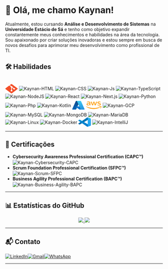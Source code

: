 # 👋 Olá, me chamo Kaynan!

Atualmente, estou cursando **Análise e Desenvolvimento de Sistemas** na **Universidade Estácio de Sá** e tenho como objetivo expandir constantemente meus conhecimentos e habilidades na área da tecnologia. Sou apaixonado por criar soluções inovadoras e estou sempre em busca de novos desafios para aprimorar meu desenvolvimento como profissional de TI.

## 🛠️ Habilidades

<div style = "display: inline_block"> <br>
  <img align = "center" alt = "Kaynan-Git" height = "30" width = "40" src = https://github.com/devicons/devicon/blob/master/icons/git/git-original.svg>
  <img align = "center" alt = "Kaynan-HTML" height = "30" width = "40" src ="https://cdn.jsdelivr.net/gh/devicons/devicon@latest/icons/html5/html5-original.svg" />
  <img align = "center" alt = "Kaynan-CSS" height = "30" width = "40" src = "https://cdn.jsdelivr.net/gh/devicons/devicon@latest/icons/css3/css3-original.svg" />
  <img align = "center" alt = "Kaynan-Js" height = "30" width = "40" src="https://cdn.jsdelivr.net/gh/devicons/devicon@latest/icons/javascript/javascript-original.svg" />
  <img align = "center" alt = "Kaynan-TypeScript" height = "30" width = "40" src="https://cdn.jsdelivr.net/gh/devicons/devicon@latest/icons/typescript/typescript-original.svg" />
  <img align = "center" alt = "Kaynan-NodeJS" height = "40" width = "50" src="https://cdn.jsdelivr.net/gh/devicons/devicon@latest/icons/nodejs/nodejs-original-wordmark.svg" />
  <img align = "center" alt = "Kaynan-React" height = "30" width = "40" src="https://cdn.jsdelivr.net/gh/devicons/devicon@latest/icons/react/react-original.svg" />
  <img align="center" alt="Kaynan-Next.js" height="30" width="40" src="https://cdn.jsdelivr.net/gh/devicons/devicon@latest/icons/nextjs/nextjs-original.svg" />
  <img align="center" alt="Kaynan-Python" height="40" width="50" src="https://cdn.jsdelivr.net/gh/devicons/devicon@latest/icons/python/python-original.svg" />
  <img align = "center" alt = "Kaynan-Php" height = "40" width = "50" src="https://cdn.jsdelivr.net/gh/devicons/devicon@latest/icons/php/php-original.svg" />
  <img align = "center" alt = "Kaynan-Kotlin" height = "30" width = "40" src="https://cdn.jsdelivr.net/gh/devicons/devicon@latest/icons/kotlin/kotlin-original.svg" />
  <img align = "center" alt = "Kaynan-Azure" height = "30" width = "40" src=https://github.com/devicons/devicon/blob/master/icons/azure/azure-original.svg>
  <img align = "center" alt = "Kaynan-AWS" height = "40" width = "50" src = https://github.com/devicons/devicon/blob/master/icons/amazonwebservices/amazonwebservices-plain-wordmark.svg>
  <img align = "center" alt = "Kaynan-GCP" height = "30" width = "40" src="https://cdn.jsdelivr.net/gh/devicons/devicon@latest/icons/googlecloud/googlecloud-original.svg" />
  <img align = "center" alt = "Kaynan-MySQL" height = "50" width = "60" src="https://cdn.jsdelivr.net/gh/devicons/devicon@latest/icons/mysql/mysql-original-wordmark.svg" />
  <img align="center" alt="Kaynan-MongoDB" height="30" width="40" src="https://cdn.jsdelivr.net/gh/devicons/devicon@latest/icons/mongodb/mongodb-original.svg" />
  <img align = "center" alt = "Kaynan-MariaDB" height = "40" width = "50" src="https://cdn.jsdelivr.net/gh/devicons/devicon@latest/icons/mariadb/mariadb-original.svg" />
  <img align = "center" alt = "Kaynan-Linux" height = "30" width = "40" src="https://cdn.jsdelivr.net/gh/devicons/devicon@latest/icons/linux/linux-original.svg" />
  <img align = "center" alt = "Kaynan-Docker" height = "40" width = "50" src="https://cdn.jsdelivr.net/gh/devicons/devicon@latest/icons/docker/docker-original.svg" />
  <img align = "center" alt = "Kaynan-VS Code" height = "30" width = "40" src = https://github.com/devicons/devicon/blob/master/icons/vscode/vscode-original.svg>
  <img align = "center" alt = "Kaynan-IntelliJ" height = "30" width = "40" src="https://cdn.jsdelivr.net/gh/devicons/devicon@latest/icons/intellij/intellij-original.svg" />
</div>

---
## 🏅 Certificações
- **Cybersecurity Awareness Professional Certification (CAPC™)** <img align="center" alt="Kaynan-Cybersecurity-CAPC" height="40" width="40" src="https://images.credly.com/size/340x340/images/4025d35a-e8cd-43fb-92a1-7babf0221527/blob">
- **Scrum Foundation Professional Certification (SFPC™)** <img align="center" alt="Kaynan-Scrum-SFPC" height="40" width="40" src="https://images.credly.com/size/340x340/images/b1bc1abc-c04c-4b80-b3b8-eb13f521eb60/blob">
- **Business Agility Professional Certification (BAPC™)** <img align="center" alt="Kaynan-Business-Agility-BAPC" height="40" width="40" src="https://images.credly.com/size/340x340/images/2c6dea8b-024e-4415-bc98-b97e81675218/blob">

---

## 📊 Estatísticas do GitHub

<div align="center">
  <a href="https://github.com/kaynanoliveira">
    <img height="180em" src="https://github-readme-stats.vercel.app/api?username=kaynanoliveira&show_icons=true&theme=dracula&include_all_commits=true&count_private=true" />
    <img height="180em" src="https://github-readme-stats.vercel.app/api/top-langs/?username=kaynanoliveira&layout=compact&langs_count=7&theme=dracula" />
  </a>
</div>

---

## 📬 Contato

<a href="https://www.linkedin.com/in/kaynanoliveira/" target="_blank"><img src="https://img.shields.io/badge/LinkedIn-0077B5?style=for-the-badge&logo=linkedin&logoColor=white" alt="LinkedIn"></a><a href="mailto:kaynanoliveira357@gmail.com" target="_blank"><img src="https://img.shields.io/badge/Gmail-333333?style=for-the-badge&logo=gmail&logoColor=red" alt="Gmail"></a><a href="https://wa.me/5583987230051?text=Olá%2C+Kaynan%21" target="_blank"><img src="https://img.shields.io/badge/WhatsApp-25D366?style=for-the-badge&logo=whatsapp&logoColor=white" alt="WhatsApp"></a>
</div>

---
